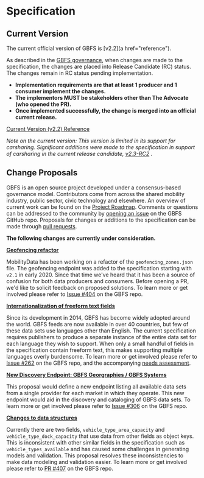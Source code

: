 # Specification


## Current Version
The current official version of GBFS is [v2.2](a href="reference").  

As described in the [GBFS governance](https://github.com/NABSA/gbfs#governance--overview-of-the-change-process),
when changes are made to the specification, the changes are placed into Release Candidate (RC) status. The changes remain in RC status pending implementation.
* **Implementation requirements are that at least 1 producer and 1 consumer implement the changes.**
* **The implementors MUST be stakeholders other than The Advocate (who opened the PR).**
* **Once implemented successfully, the change is merged into an official current release.**

<div class="landing-page">
    <a class="button" href="reference">Current Version (v2.2) Reference </a>

<em>Note on the current version: This version is limited in its support for carsharing. Significant additions were made to the specification in support of carsharing  in the current release candidate, [v2.3-RC2](https://github.com/NABSA/gbfs/blob/v2.3-RC2/gbfs.md) .</em>

## Change Proposals 
GBFS is an open source project developed under a consensus-based governance model. Contributors come from across the shared mobility industry, public sector, civic technology and elsewhere. An overview of current work can be found on the [Project Roadmap](https://github.com/NABSA/gbfs/wiki/Project-Roadmap). Comments or questions can be addressed to the community by [opening an issue](https://github.com/NABSA/gbfs/issues) on the GBFS GitHub repo. Proposals for changes or additions to the specification can be made through [pull requests](https://github.com/NABSA/gbfs/pulls).


**The following changes are currently under consideration.**

**[Geofencing refactor](https://github.com/NABSA/gbfs/issues/404)**

MobilityData has been working on a refactor of the `geofencing_zones.json` file. The geofencing endpoint was added to the specification starting with `v2.1` in early 2020. Since that time we've heard that it has been a source of confusion for both data producers and consumers. Before opening a PR, we'd like to solicit feedback on proposed solutions. To learn more or get involved please refer to [Issue #404](https://github.com/NABSA/gbfs/issues/404) on the GBFS repo.

**[Internationalization of freeform text fields](https://github.com/NABSA/gbfs/issues/262)**

Since its development in 2014, GBFS has become widely adopted around the world. GBFS feeds are now available in over 40 countries, but few of these data sets use languages other than English.  The current specification requires publishers to produce a separate instance of the entire data set for each language they wish to support. When only a small handful of fields in the specification contain freeform text, this makes supporting multiple languages overly burdensome. To learn more or get involved please refer to [Issue #262](https://github.com/NABSA/gbfs/issues/262) on the GBFS repo, and the accompanying [needs assessment](https://docs.google.com/document/d/14eF9mZSZoBCVyiCnBGfjn2UbCX_v0RaMLxi43lGXTWo/edit?usp=sharing).

**[New Discovery Endpoint: GBFS Georgraphies / GBFS Systems](https://github.com/NABSA/gbfs/issues/306)**

This proposal would define a new endpoint listing all available data sets from a single provider for each market in which they operate. This new endpoint would aid in the discovery and cataloging of GBFS data sets. To learn more or get involved please refer to [Issue #306](https://github.com/NABSA/gbfs/issues/306) on the GBFS repo.

**[Changes to data structures](https://github.com/NABSA/gbfs/pull/407)**

Currently there are two fields, `vehicle_type_area_capacity` and `vehicle_type_dock_capacity` that use data from other fields as object keys. This is inconsistent with other similar fields in the specification such as `vehicle_types_available` and has caused some challenges in generating models and validation. This proposal resolves these inconsistencies to make data modeling and validation easier. To learn more or get involved please refer to [PR #407](https://github.com/NABSA/gbfs/pull/407) on the GBFS repo.
</div>